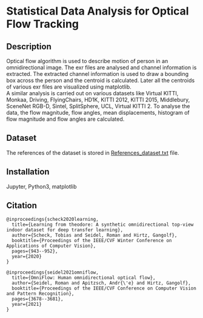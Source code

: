 # Statistical Data Analysis for Optical Flow Tracking
## Description
Optical flow algorithm is used to describe motion of person in an omnidirectional image. The exr files are analysed and channel information is extracted. The extracted channel information is used to draw a bounding box across the person and the centroid is calculated. Later all the centroids of various exr files are visualized using matplotlib.   
A similar analysis is carried out on various datasets like Virtual KITTI, Monkaa, Driving, FlyingChairs, HD1K, KITTI 2012, KITTI 2015, Middlebury, SceneNet RGB-D, Sintel, SplitSphere, UCL, Virtual KITTI 2. To analyse the data, the flow magnitude, flow angles, mean displacements, histogram of flow magnitude and flow angles are calculated. 
## Dataset
The references of the dataset is stored in [References_dataset.txt](https://github.com/sushraju6394/Statistical-Data-Analysis-for-Optical-Flow-Tracking/files/9924181/References_dataset.txt) file. 
## Installation
Jupyter, Python3, matplotlib
## Citation
```
@inproceedings{scheck2020learning,
  title={Learning from theodore: A synthetic omnidirectional top-view indoor dataset for deep transfer learning},
  author={Scheck, Tobias and Seidel, Roman and Hirtz, Gangolf},
  booktitle={Proceedings of the IEEE/CVF Winter Conference on Applications of Computer Vision},
  pages={943--952},
  year={2020}
}

@inproceedings{seidel2021omniflow,
  title={OmniFlow: Human omnidirectional optical flow},
  author={Seidel, Roman and Apitzsch, Andr{\'e} and Hirtz, Gangolf},
  booktitle={Proceedings of the IEEE/CVF Conference on Computer Vision and Pattern Recognition},
  pages={3678--3681},
  year={2021}
}
```






